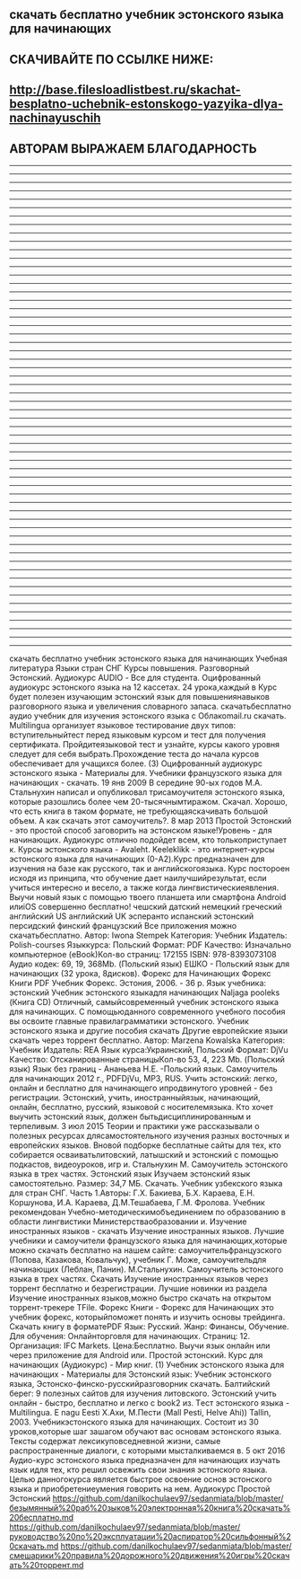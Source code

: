 скачать бесплатно учебник эстонского языка для начинающих
--------------------------------------------------
СКАЧИВАЙТЕ ПО ССЫЛКЕ НИЖЕ:
--------------------------------------------------
http://base.filesloadlistbest.ru/skachat-besplatno-uchebnik-estonskogo-yazyika-dlya-nachinayuschih
--------------------------------------------------
АВТОРАМ ВЫРАЖАЕМ БЛАГОДАРНОСТЬ
--------------------------------------------------
--------------------------------------------------
--------------------------------------------------
--------------------------------------------------
--------------------------------------------------
--------------------------------------------------
--------------------------------------------------
--------------------------------------------------
--------------------------------------------------
--------------------------------------------------
--------------------------------------------------
--------------------------------------------------
--------------------------------------------------
--------------------------------------------------
--------------------------------------------------
--------------------------------------------------
--------------------------------------------------
--------------------------------------------------
--------------------------------------------------
--------------------------------------------------
--------------------------------------------------
--------------------------------------------------
--------------------------------------------------
--------------------------------------------------
--------------------------------------------------
--------------------------------------------------
--------------------------------------------------
--------------------------------------------------
--------------------------------------------------
--------------------------------------------------
--------------------------------------------------
--------------------------------------------------
--------------------------------------------------
--------------------------------------------------
--------------------------------------------------
--------------------------------------------------
--------------------------------------------------
--------------------------------------------------
--------------------------------------------------
--------------------------------------------------
--------------------------------------------------
--------------------------------------------------
--------------------------------------------------
--------------------------------------------------
--------------------------------------------------
--------------------------------------------------
--------------------------------------------------
--------------------------------------------------
--------------------------------------------------
--------------------------------------------------
--------------------------------------------------
--------------------------------------------------
--------------------------------------------------
--------------------------------------------------
--------------------------------------------------
--------------------------------------------------
--------------------------------------------------
--------------------------------------------------
--------------------------------------------------
скачать бесплатно учебник эстонского языка для начинающих Учебная литература Языки стран СНГ  Курсы повышения. Разговорный Эстонский. Аудиокурс AUDIO - Все для студента. Оцифрованный аудиокурс эстонского языка на 12 кассетах. 24 урока,каждый в  Курс будет полезен изучающим эстонский язык для повышениянавыков разговорного языка и увеличения словарного запаса.  скачатьбесплатно аудио учебник для изучения эстонского языка с Облакоmail.ru скачать. Multilingua организует языковое тестирование двух типов: вступительныйтест перед языковым курсом и тест для получения сертификата. Пройдитеязыковой тест и узнайте, курсы какого уровня следует для себя выбрать.Прохождение теста до начала курсов обеспечивает для учащихся более. (3) Оцифрованный аудиокурс эстонского языка - Материалы для. Учебники французского языка для начинающих - скачать. 19 янв 2009  В середине 90-ых годов М.А. Стальнухин написал и опубликовал трисамоучителя эстонского языка, которые разошлись более чем 20-тысячнымтиражом.  Скачал. Хорошо, что есть книга в таком формате, не требующаяскачивать большой объем.  А как скачать этот самоучитель?. 8 мар 2013  Простой Эстонский - это простой способ заговорить на эстонском языке!Уровень - для начинающих. Аудиокурс отлично подойдет всем, кто толькоприступает к. Курсы эстонского языка - Avaleht. Keeleklikk - это интернет-курсы эстонского языка для начинающих (0-A2).Курс предназначен для изучения на базе как русского, так и английскогоязыка. Курс постороен исходя из принципа, что обучение дает наилучшийрезультат, если учиться интересно и весело, а также когда лингвистическиеявления. Выучи новый язык с помощью твоего планшета или смартфона Android илиiOS совершенно бесплатно!  чешский  датский  немецкий  греческий английский US  английский UK  эсперанто  испанский  эстонский персидский  финский  французский  Все приложения можно скачатьбесплатно. Автор: Iwona Stempek Категория: Учебник Издатель: Polish-courses Языккурса: Польский Формат: PDF Качество: Изначально компьютерное (eBook)Кол-во страниц: 172155 ISBN: 978-8393073108 Аудио кодек: 69, 19, 368Mb. (Польский язык) ЕШКО - Польский язык для начинающих (32 урока, 8дисков). Форекс для Начинающих  Форекс Книги PDF  Учебник Форекс. Эстония, 2006. - 36 p. Язык учебника: эстонский Учебник эстонского языкадля начинающих Naljaga pooleks (Книга  CD) Отличный, самыйсовременный учебник эстонского языка для начинающих. С помощьюданного современного учебного пособия вы освоите главные правилаграмматики эстонского. Учебник эстонского языка и другие пособия скачать
Другие европейские языки скачать через торрент бесплатно. Автор: Marzena Kowalska Категория: Учебник Издатель: REA Язык курса:Украинский, Польский Формат: DjVu Качество: Отсканированные страницыКол-во 53, 4, 223 Mb. (Польский язык) Язык без границ - Ананьева Н.Е. -Польский язык. Самоучитель для начинающих 2012 г., PDFDjVu, MP3, RUS. Учить эстонский: легко, онлайн и бесплатно для начинающего ипродвинутого уровней - без регистрации.  Эстонский, учить, иностранныйязык, начинающий, онлайн, бесплатно, русский, языковой  с носителемязыка. Кто хочет выучить эстонский язык, должен бытьдисциплинированным и терпеливым. 3 июл 2015  Теории и практики уже рассказывали о полезных ресурсах длясамостоятельного изучения разных восточных и европейских языков. Вновой подборке  бесплатные сайты для тех, кто собирается осваиватьлитовский, латышский и эстонский с помощью подкастов, видеоуроков, игр и. Стальнухин М. Самоучитель эстонского языка в трех частях. Эстонский язык  Изучаем эстонский язык самостоятельно. Размер: 34,7 МБ. Скачать. Учебник узбекского языка для стран СНГ. Часть 1.Авторы: Г.Х. Бакиева, Б.Х. Караева, Е.Н. Коршунова, И.А. Караева, Д.М.Тешабаева, Г.М. Фролова. Учебник рекомендован Учебно-методическимобъединением по образованию в области лингвистики Министерстваобразовании и. Изучение иностранных языков - скачать Изучение иностранных языков. Лучшие учебники и самоучители французского языка для начинающих,которые можно скачать бесплатно на нашем сайте: самоучительфранцузского (Попова, Казакова, Ковальчук), учебник Г. Може, самоучительдля начинающих (Леблан, Панин). М.Стальнухин. Самоучитель эстонского языка в трех частях. Скачать Изучение иностранных языков через торрент бесплатно и безрегистрации. Лучшие новинки из раздела Изучение иностранных языков,можно быстро скачать на открытом торрент-трекере TFile. Форекс Книги - Форекс для Начинающих это учебник форекс, которыйпоможет понять и изучить основы трейдинга.  Скачать книгу в форматеPDF  Язык: Русский. Жанр: Финансы, Обучение. Для обучения: Онлайнторговля для начинающих. Страниц: 12. Организация: IFC Markets. Цена:Бесплатно. Выучи язык онлайн или через приложение для Android или. Простой эстонский. Курс для начинающих (Аудиокурс) - Мир книг. (1) Учебник эстонского языка для начинающих - Материалы для
Эстонский язык: Учебник эстонского языка, Эстонско-финско-русскийразговорник скачать. Балтийский берег: 9 полезных сайтов для изучения литовского. Эстонский учить онлайн - быстро, бесплатно и легко с book2 из. Tест эстонского языка - Multilingua. E nagu Eesti Х.Ахи, М.Пести (Mall Pesti, Helve Ahi)) Tallin, 2003. Учебникэстонского языка для начинающих. Состоит из 30 уроков,которые шаг зашагом обучают вас основам эстонского языка. Тексты содержат лексикуповседневной жизни, самые распространенные диалоги, с которыми мысталкиваемся в. 5 окт 2016  Аудио-курс эстонского языка предназначен для начинающих изучать язык идля тех, кто решил освежить свои знания эстонского языка. Целью данногокурса является быстрое освоение основ эстонского языка и приобретениеумения говорить на нем. Аудиокурс Простой Эстонский
https://github.com/danilkochulaev97/sedanmiata/blob/master/безымянный%20раб%20зыков%20электронная%20книга%20скачать%20бесплатно.md
https://github.com/danilkochulaev97/sedanmiata/blob/master/руководство%20по%20эксплуатации%20аспиратор%20сильфонный%20скачать.md
https://github.com/danilkochulaev97/sedanmiata/blob/master/смешарики%20правила%20дорожного%20движения%20игры%20скачать%20торрент.md